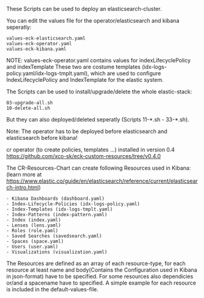 These Scripts can be used to deploy an elasticsearch-cluster.

You can edit the values file for the operator/elasticsearch and kibana seperatly:

    values-eck-elasticsearch.yaml
    values-eck-operator.yaml
    values-eck-kibana.yaml

NOTE: values-eck-operator.yaml contains values for indexLifecyclePolicy and indexTemplate
      These two are costume templates (idx-logs-policy.yaml/idx-logs-tmplt.yaml),
      which are used to configure IndexLifecyclePolicy and IndexTemplate for the elastic system.

The Scripts can be used to install/upgrade/delete the whole elastic-stack:

    03-upgrade-all.sh
    10-delete-all.sh

But they can also deployed/deleted seperatly (Scripts 11-\*.sh - 33-\*.sh).

Note: The operator has to be deployed before elasticsearch and elasticsearch before kibana!


cr operator (to create policies, templates ...) installed in version 0.4
https://github.com/xco-sk/eck-custom-resources/tree/v0.4.0

The CR-Resources-Chart can create following Resources used in Kibana:
(learn more at https://www.elastic.co/guide/en/elasticsearch/reference/current/elasticsearch-intro.html)

    - Kibana Dashboards (dashboard.yaml)
    - Index-Lifecycle-Policies (idx-logs-policy.yaml)
    - Index-Templates (idx-logs-tmplt.yaml)
    - Index-Patterns (index-pattern.yaml)
    - Index (index.yaml)
    - Lenses (lens.yaml)
    - Roles (role.yaml)
    - Saved Searches (savedsearch.yaml)
    - Spaces (space.yaml)
    - Users (user.yaml)
    - Visualizations (visualization.yaml)


The Resources are defined as an array of each resource-type,
for each resource at least name and body(Contains the Configuration used in Kibana in json-format)
have to be specified.
For some resources also dependicies or/and a spacename have to specified.
A simple example for each resource is included in the default-values-file.